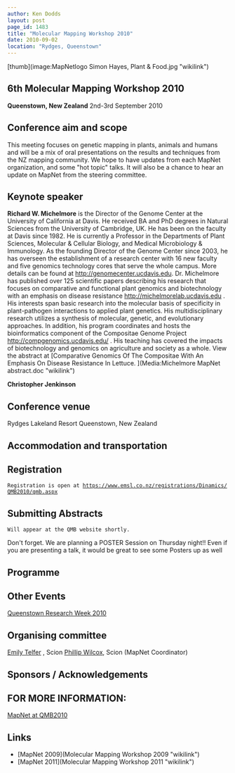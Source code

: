 ```yaml
---
author: Ken Dodds
layout: post
page_id: 1483
title: "Molecular Mapping Workshop 2010"
date: 2010-09-02
location: "Rydges, Queenstown"
---
```

[thumb](image:MapNetlogo Simon Hayes, Plant & Food.jpg "wikilink")

## 6th Molecular Mapping Workshop 2010

**Queenstown, New Zealand**
 2nd-3rd September 2010

## Conference aim and scope

This meeting focuses on genetic mapping in plants, animals and humans and will be a mix of oral presentations on the results and techniques from the NZ mapping community. We hope to have updates from each MapNet organization, and some "hot topic" talks. It will also be a chance to hear an update on MapNet from the steering committee.

## Keynote speaker

**Richard W. Michelmore** is the Director of the Genome Center at the University of California at Davis. He received BA and PhD degrees in Natural Sciences from the University of Cambridge, UK. He has been on the faculty at Davis since 1982. He is currently a Professor in the Departments of Plant Sciences, Molecular & Cellular Biology, and Medical Microbiology & Immunology. As the founding Director of the Genome Center since 2003, he has overseen the establishment of a research center with 16 new faculty and five genomics technology cores that serve the whole campus. More details can be found at <http://genomecenter.ucdavis.edu>. Dr. Michelmore has published over 125 scientific papers describing his research that focuses on comparative and functional plant genomics and biotechnology with an emphasis on disease resistance <http://michelmorelab.ucdavis.edu> . His interests span basic research into the molecular basis of specificity in plant-pathogen interactions to applied plant genetics. His multidisciplinary research utilizes a synthesis of molecular, genetic, and evolutionary approaches. In addition, his program coordinates and hosts the bioinformatics component of the Compositae Genome Project <http://compgenomics.ucdavis.edu/> . His teaching has covered the impacts of biotechnology and genomics on agriculture and society as a whole. View the abstract at [Comparative Genomics Of The Compositae With An Emphasis On Disease Resistance In Lettuce. ](Media:Michelmore MapNet abstract.doc "wikilink")

**Christopher Jenkinson**

## Conference venue

Rydges Lakeland Resort
Queenstown, New Zealand

## Accommodation and transportation

## Registration

`Registration is open at `[`https://www.emsl.co.nz/registrations/Dinamics/QMB2010/qmb.aspx`](https://www.emsl.co.nz/registrations/Dinamics/QMB2010/qmb.aspx)

## Submitting Abstracts

`Will appear at the QMB website shortly.`

Don't forget. We are planning a POSTER Session on Thursday night!! Even if you are presenting a talk, it would be great to see some Posters up as well

## Programme

## Other Events

[Queenstown Research Week 2010](http://www.qmb.org.nz/index.html)

## Organising committee

[Emily Telfer](User:ETelfer "wikilink") , Scion
[Phillip Wilcox](User:PWilcox "wikilink"), Scion (MapNet Coordinator)

## Sponsors / Acknowledgements

## FOR MORE INFORMATION:

[MapNet at QMB2010](http://www.qmb.org.nz/mapnet-index.html)

## Links

-   [MapNet 2009](Molecular Mapping Workshop 2009 "wikilink")
-   [MapNet 2011](Molecular Mapping Workshop 2011 "wikilink")
